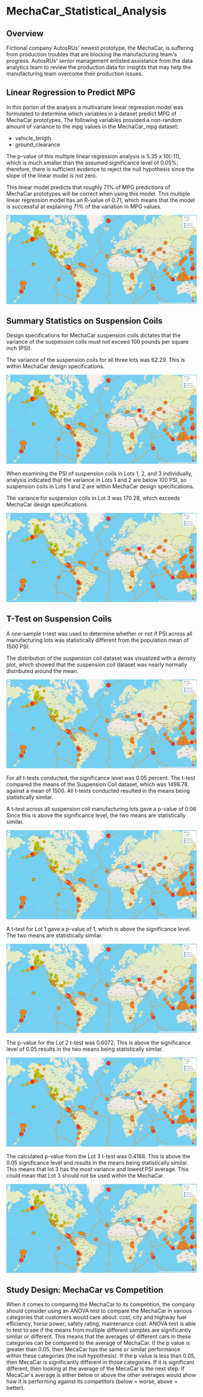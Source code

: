 # MechaCar_Statistical_Analysis

## **Overview**

Fictional company AutosRUs' newest prototype, the MechaCar, is suffering from production troubles that are blocking the manufacturing team's progress. AutosRUs' senior management enlisted assistance from the data analytics team to review the production data for insights that may help the manufacturing team overcome their production issues.

## **Linear Regression to Predict MPG**

In this porion of the analysis a multivariate linear regression model was formulated to determine which variables in a dataset predict MPG of MechaCar prototypes. The following variables provided a non-random amount of variance to the mpg values in the MechaCar_mpg dataset:

* vehicle_length
* ground_clearance

The p-value of this multiple linear regression analysis is 5.35 x 10(-11), which is much smaller than the assumed significance level of 0.05%; therefore, there is sufficient evidence to reject the null hypothesis since the slope of the linear model is not zero.

This linear model predicts that roughly 71% of MPG predictions of MechaCar prototypes will be correct when using this model. This multiple linear regression model has an R-value of 0.71, which means that the model is successful at explaining 71% of the variation in MPG values.

![streets](https://github.com/OmarQasem94/Mapping_Earthquakes/blob/main/Earthquake_Challenge/static/images/streets.PNG)


## **Summary Statistics on Suspension Coils**

Design specifications for MechaCar suspension coils dictates that the variance of the suspension coils must not exceed 100 pounds per square inch (PSI).

The variance of the suspension coils for all three lots was 62.29. This is within MechaCar design specifications.

![streets](https://github.com/OmarQasem94/Mapping_Earthquakes/blob/main/Earthquake_Challenge/static/images/streets.PNG)

When examining the PSI of suspension coils in Lots 1, 2, and 3 individually, analysis indicated that the variance in Lots 1 and 2 are below 100 PSI, so suspension coils in Lots 1 and 2 are within MechaCar design specifications.

The variance for suspension coils in Lot 3 was 170.28, which exceeds MechaCar design specifications.

![streets](https://github.com/OmarQasem94/Mapping_Earthquakes/blob/main/Earthquake_Challenge/static/images/streets.PNG)


## **T-Test on Suspension Coils**
A one-sample t-test was used to determine whether or not if PSI across all manufacturing lots was statistically different from the population mean of 1500 PSI.

The distribution of the suspension coil dataset was visualized with a density plot, which showed that the suspension coil dataset was nearly normally distributed around the mean.

![streets](https://github.com/OmarQasem94/Mapping_Earthquakes/blob/main/Earthquake_Challenge/static/images/streets.PNG)

For all t-tests conducted, the significance level was 0.05 percent. The t-test compared the means of the Suspension Coil dataset, which was 1498.78, against a mean of 1500. All t-tests conducted resulted in the means being statistically similar.

A t-test across all suspension coil manufacturing lots gave a p-value of 0.06 Since this is above the significance level, the two means are statistically similar.

![streets](https://github.com/OmarQasem94/Mapping_Earthquakes/blob/main/Earthquake_Challenge/static/images/streets.PNG)

A t-test for Lot 1 gave a p-value of 1, which is above the significance level. The two means are statistically similar.

![streets](https://github.com/OmarQasem94/Mapping_Earthquakes/blob/main/Earthquake_Challenge/static/images/streets.PNG)

The p-value for the Lot 2 t-test was 0.6072. This is above the significance level of 0.05 results in the two means being statistically similar.

![streets](https://github.com/OmarQasem94/Mapping_Earthquakes/blob/main/Earthquake_Challenge/static/images/streets.PNG)

The calculated p-value from the Lot 3 t-test was 0.4168. This is above the 0.05 significance level and results in the means being statistically similar. This means that lot 3 has the most variance and lowest PSI average. This could mean that Lot 3 should not be used within the MechaCar.

![streets](https://github.com/OmarQasem94/Mapping_Earthquakes/blob/main/Earthquake_Challenge/static/images/streets.PNG)


## **Study Design: MechaCar vs Competition**

When it comes to comparing the MechaCar to its competition, the company should consider using an ANOVA test to compare the MechaCar in various categories that customers would care about: cost, city and highway fuel efficiency, horse power, safety rating, maintenance cost. ANOVA test is able to test to see if the means from multiple different samples are significantly similar or different. This means that the averages of different cars in these categories can be compared to the average of MechaCar. If the p value is greater than 0.05, then MecaCar has the same or similar performance within these categories (the null hypothesis). If the p value is less than 0.05, then MecaCar is significantly different in those categories. If it is significant different, then looking at the average of the MecaCar is the next step. If MecaCar's average is either below or above the other averages would show how it is performing against its competitors (below = worse, above = better).
